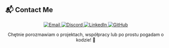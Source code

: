 ## 📬 Contact Me

<p align="center">
  <a href="mailto:twojemail@example.com" target="_blank">
    <img alt="Email" src="https://img.shields.io/badge/E--mail-D14836?style=for-the-badge&logo=gmail&logoColor=white" />
  </a>
  <a href="https://discord.com/users/spidermun." target="_blank">
    <img alt="Discord" src="https://img.shields.io/badge/Spidermun.-5865F2?style=for-the-badge&logo=discord&logoColor=white" />
  </a>
  <a href="https://www.linkedin.com/in/micha%C5%82-trela-702687321/" target="_blank">
    <img alt="LinkedIn" src="https://img.shields.io/badge/LinkedIn-0A66C2?style=for-the-badge&logo=linkedin&logoColor=white" />
  </a>
  <a href="https://github.com/spidermun" target="_blank">
    <img alt="GitHub" src="https://img.shields.io/badge/GitHub-100000?style=for-the-badge&logo=github&logoColor=white" />
  </a>
</p>

<p align="center">
  Chętnie porozmawiam o projektach, współpracy lub po prostu pogadam o kodzie! 💬
</p>
